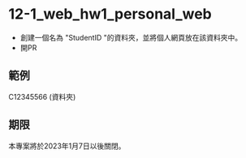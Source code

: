 # 12-1_web_hw1_personal_web
- 創建一個名為 "StudentID "的資料夾，並將個人網頁放在該資料夾中。 <BR>
- 開PR

## 範例
C12345566 (資料夾)

## 期限
本專案將於2023年1月7日以後關閉。
